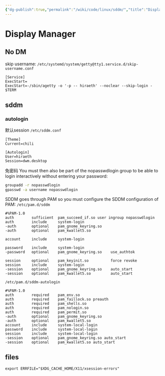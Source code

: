 ```yaml
---
{"dg-publish":true,"permalink":"/wiki/code/linux/sddm/","title":"Display Manager","tags":["linux"],"created":"2025-06-16T14:31:20.266+08:00"}
---
```



# Display Manager

## No DM

skip username: `/etc/systemd/system/getty@tty1.service.d/skip-username.conf`
```
[Service]
ExecStart=
ExecStart=-/sbin/agetty -o '-p -- hiraeth' --noclear --skip-login - $TERM
```

## sddm

### autologin

默认session `/etc/sddm.conf`

```
[Theme]
Current=chili

[Autologin]
User=hiraeth
Session=dwm.desktop
```

免密码
You must then also be part of the nopasswdlogin group to be able to login interactively without entering your password:

```sh
groupadd -r nopasswdlogin
gpasswd -a username nopasswdlogin
```
SDDM goes through PAM so you must configure the SDDM configuration of PAM: `/etc/pam.d/sddm`

```
#%PAM-1.0
auth        sufficient  pam_succeed_if.so user ingroup nopasswdlogin
auth        include     system-login
-auth       optional    pam_gnome_keyring.so
-auth       optional    pam_kwallet5.so

account     include     system-login

password    include     system-login
-password   optional    pam_gnome_keyring.so    use_authtok

session     optional    pam_keyinit.so          force revoke
session     include     system-login
-session    optional    pam_gnome_keyring.so    auto_start
-session    optional    pam_kwallet5.so         auto_start
```

`/etc/pam.d/sddm-autologin`

```
#%PAM-1.0
auth        required    pam_env.so
auth        required    pam_faillock.so preauth
auth        required    pam_shells.so
auth        required    pam_nologin.so
auth        required    pam_permit.so
-auth       optional    pam_gnome_keyring.so
-auth       optional    pam_kwallet5.so
account     include     system-local-login
password    include     system-local-login
session     include     system-local-login
-session    optional    pam_gnome_keyring.so auto_start
-session    optional    pam_kwallet5.so auto_start
```

## files

```/etc/zsh/zshenv
export ERRFILE="$XDG_CACHE_HOME/X11/xsession-errors"
```
